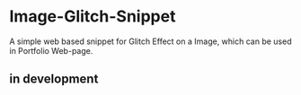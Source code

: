 # Image-Glitch-Snippet
A simple web based snippet for Glitch Effect on a Image, which can be used in Portfolio Web-page.
## in development
